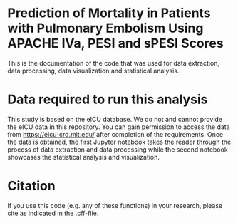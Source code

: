 # Prediction of Mortality in Patients with Pulmonary Embolism Using APACHE IVa, PESI and sPESI Scores

This is the documentation of the code that was used for data extraction, data processing, data visualization and statistical analysis.

# Data required to run this analysis

This study is based on the eICU database. We do not and cannot provide the eICU data in this repository. You can gain permission to access the data from https://eicu-crd.mit.edu/ after completion of the requirements. Once the data is obtained, the first Jupyter notebook takes the reader through the  process of data extraction and data processing while the second notebook showcases the statistical analysis and visualization.

# Citation

If you use this code (e.g. any of these functions) in your research, please cite as indicated in the .cff-file.
